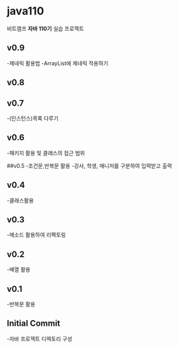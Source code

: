# java110
비트캠프 **자바 110기** 실습 프로젝트 

## v0.9
-제네릭 활용법
-ArrayList에 제네릭 적용하기

## v0.8

## v0.7
-(인스턴스)목록 다루기

## v0.6
-패키지 활용 및 클래스의 접근 범위

##v0.5
-조건문,반복문 활용
-강사, 학생, 매니저를 구분하여 입력받고 출력

## v0.4
-클래스활용

## v0.3
-메소드 활용하여 리팩토링

## v0.2
-배열 활용

## v0.1
-반복문 활용

## Initial Commit
-자바 프로젝트 디렉토리 구성